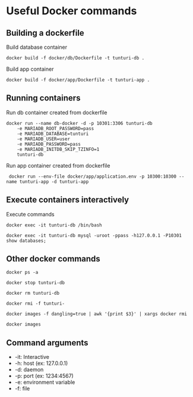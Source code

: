 # Useful Docker commands

## Building a dockerfile

Build database container

```docker build -f docker/db/Dockerfile -t tunturi-db .```

Build app container

```docker build -f docker/app/Dockerfile -t tunturi-app .```

## Running containers

Run db container created from dockerfile

```
docker run --name db-docker -d -p 10301:3306 tunturi-db 
    -e MARIADB_ROOT_PASSWORD=pass 
    -e MARIADB_DATABASE=tunturi 
    -e MARIADB_USER=user 
    -e MARIADB_PASSWORD=pass 
    -e MARIADB_INITDB_SKIP_TZINFO=1 
    tunturi-db
```

Run app container created from dockerfile

``` docker run --env-file docker/app/application.env -p 10300:10300 --name tunturi-app -d tunturi-app```

## Execute containers interactively

Execute commands

```docker exec -it tunturi-db /bin/bash```

```docker exec -it tunturi-db mysql -uroot -ppass -h127.0.0.1 -P10301 show databases;```

## Other docker commands

```docker ps -a```

```docker stop tunturi-db```

```docker rm tunturi-db```

```docker rmi -f tunturi-```

```docker images -f dangling=true | awk '{print $3}' | xargs docker rmi```

```docker images```

## Command arguments

* -it: Interactive
* -h: host (ex: 127.0.0.1)
* -d: daemon
* -p: port (ex: 1234:4567)
* -e: environment variable
* -f: file
